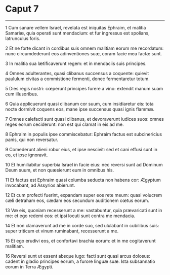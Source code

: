 # Caput 7

***

1 Cum sanare vellem Israel, revelata est iniquitas Ephraim, et malitia Samariæ, quia operati sunt mendacium: et fur ingressus est spolians, latrunculus foris.

2 Et ne forte dicant in cordibus suis omnem malitiam eorum me recordatum: nunc circumdederunt eos adinventiones suæ, coram facie mea factæ sunt.

3 In malitia sua lætificaverunt regem: et in mendaciis suis principes.

4 Omnes adulterantes, quasi clibanus succensus a coquente: quievit paululum civitas a commistione fermenti, donec fermentaretur totum.

5 Dies regis nostri: cœperunt principes furere a vino: extendit manum suam cum illusoribus.

6 Quia applicuerunt quasi clibanum cor suum, cum insidiaretur eis: tota nocte dormivit coquens eos, mane ipse succensus quasi ignis flammæ.

7 Omnes calefacti sunt quasi clibanus, et devoraverunt iudices suos: omnes reges eorum ceciderunt: non est qui clamat in eis ad me.

8 Ephraim in populis ipse commiscebatur: Ephraim factus est subcinericius panis, qui non reversatur.

9 Comederunt alieni robur eius, et ipse nescivit: sed et cani effusi sunt in eo, et ipse ignoravit.

10 Et humiliabitur superbia Israel in facie eius: nec reversi sunt ad Dominum Deum suum, et non quæsierunt eum in omnibus his.

11 Et factus est Ephraim quasi columba seducta non habens cor: Ægyptum invocabant, ad Assyrios abierunt.

12 Et cum profecti fuerint, expandam super eos rete meum: quasi volucrem cæli detraham eos, cædam eos secundum auditionem cœtus eorum.

13 Væ eis, quoniam recesserunt a me: vastabuntur, quia prævaricati sunt in me: et ego redemi eos: et ipsi locuti sunt contra me mendacia.

14 Et non clamaverunt ad me in corde suo, sed ululabant in cubilibus suis: super triticum et vinum ruminabant, recesserunt a me.

15 Et ego erudivi eos, et confortavi brachia eorum: et in me cogitaverunt malitiam.

16 Reversi sunt ut essent absque iugo: facti sunt quasi arcus dolosus: cadent in gladio principes eorum, a furore linguæ suæ. Ista subsannatio eorum in Terra Ægypti.

